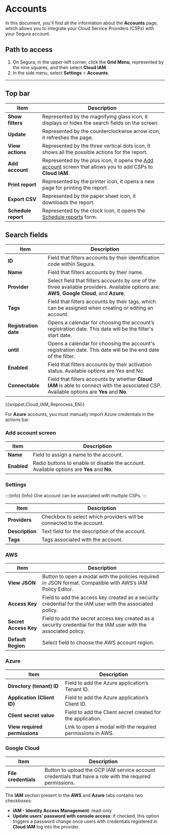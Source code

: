 # Accounts

In this document, you'll find all the information about the **Accounts** page, which allows you to integrate your Cloud Service Providers (CSPs) with your Segura account.

## Path to access

1. On Segura, in the upper-left corner, click the **Grid Menu**, represented by the nine squares, and then select **Cloud IAM**.
2. In the side menu, select **Settings** > **Accounts**.

---

## Top bar

| **Item** | **Description** |
| --- | --- |
| **Show filters** | Represented by the magnifying glass icon, it displays or hides the search fields on the screen. |
| **Update** | Represented by the counterclockwise arrow icon, it refreshes the page. |
| **View actions** | Represented by the three vertical dots icon, it shows all the possible actions for the report. |
| **Add account** | Represented by the plus icon, it opens the [Add account](#add-account-screen) screen that allows you to add CSPs to **Cloud IAM**. |
| **Print report** | Represented by the printer icon, it opens a new page for printing the report. |
| **Export CSV** | Represented by the paper sheet icon, it downloads the report. |
| **Schedule report** | Represented by the clock icon, it opens the [Schedule reports](/v4/docs/en/general-information-how-to-issue-download-and-schedule-device-reports#scheduling-reports) form. |

## Search fields

| **Item** | **Description** |
| --- | --- |
| **ID** | Field that filters accounts by their identification code within Segura. |
| **Name** | Field that filters accounts by their name. |
| **Provider** | Select field that filters accounts by one of the three available providers. Available options are: **AWS**, **Google Cloud**, and **Azure**. |
| **Tags** | Field that filters accounts by their tags, which can be assigned when creating or editing an account. |
| **Registration date** | Opens a calendar for choosing the account’s registration date. This date will be the filter's start date. |
| **until** | Opens a calendar for choosing the account's registration date. This date will be the end date of the filter. |
| **Enabled** | Field that filters accounts by their activation status. Available options are Yes and No. |
| **Connectable** | Field that filters accounts by whether **Cloud IAM** is able to connect with the associated CSP. Available options are **Yes** and **No**. |

{{snippet.Cloud_IAM_Reprocess_EN}}

For **Azure** accounts, you must manually import Azure credentials in the actions bar.

### Add account screen

| **Item** | **Description** |
| --- | --- |
| **Name** | Field to assign a name to the account. |
| **Enabled** | Radio buttons to enable or disable the account. Available options are **Yes** and **No**. |

### Settings

:::(info) (Info)
One account can be associated with multiple CSPs.
:::

| **Item** | **Description** |
| --- | --- |
| **Providers** | Checkbox to select which providers will be connected to the account. |
| **Description** | Text field for the description of the account. |
| **Tags** | Tags associated with the account. |

### AWS

| **Item** | **Description** |
| --- | --- |
| **View JSON** | Button to open a modal with the policies required in JSON format. Compatible with AWS’s IAM Policy Editor. |
| **Access Key** | Field to add the access key created as a security credential for the IAM user with the associated policy. |
| **Secret Access Key** | Field to add the secret access key created as a security credential for the IAM user with the associated policy. |
| **Default Region** | Select field to choose the AWS account region. |

### Azure

| **Item** | **Description** |
| --- | --- |
| **Directory (tenant) ID** | Field to add the Azure application’s Tenant ID. |
| **Application (Client ID)** | Field to add the Azure application’s Client ID. |
| **Client secret value** | Field to add the Client secret created for the application. |
| **View required permissions** | Link to open a modal with the required permissions in AWS. |

### Google Cloud

| **Item** | **Description** |
| --- | --- |
| **File credentials** | Button to upload the GCP IAM service account credentials that have a role with the required permissions. |

The **IAM** section present in the **AWS** and **Azure** tabs contains two checkboxes:

- **IAM - Identity Access Management**: read-only
- **Update users’ password with console access**: if checked, this option triggers a password change once users with credentials registered in **Cloud IAM** log into the provider.